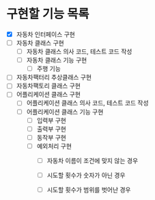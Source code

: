 # 구현할 기능 목록
- [x] 자동차 인터페이스 구현
- [ ] 자동차 클래스 구현
    - [ ] 자동차 클래스 의사 코드, 테스트 코드 작성
    - [ ] 자동차 클래스 기능 구현
        - [ ] 주행 기능
- [ ] 자동차팩터리 추상클래스 구현
- [ ] 자동차팩토리 클래스 구현
- [ ] 어플리케이션 클래스 구현
    - [ ] 어플리케이션 클래스 의사 코드, 테스트 코드 작성
    - [ ] 어플리케이션 클래스 기능 구현
        - [ ] 입력부 구현
        - [ ] 출력부 구현
        - [ ] 동작부 구현
        - [ ] 예외처리 구현
            - [ ] 자동차 이름이 조건에 맞지 않는 경우
            - [ ] 시도할 횟수가 숫자가 아닌 경우
            - [ ] 시도할 횟수가 범위를 벗어난 경우
            